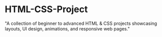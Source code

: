 # HTML-CSS-Project
 "A collection of beginner to advanced HTML &amp; CSS projects showcasing layouts, UI design, animations, and responsive web pages."
